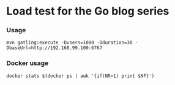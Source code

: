 # Load test for the Go blog series

### Usage

    mvn gatling:execute -Dusers=1000 -Dduration=30 -DbaseUrl=http://192.168.99.100:6767
    
### Docker usage

    docker stats $(docker ps | awk '{if(NR>1) print $NF}')
